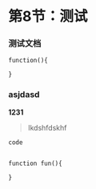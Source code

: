# 第8节：测试

### 测试文档 ###

```
function(){
    
}
```

### asjdasd ###

**1231**

> lkdshfdskhf

`code`

```

```

```
function fun(){
    
}
```

